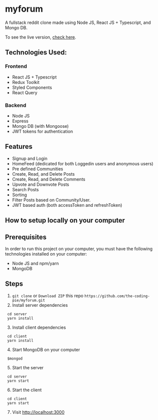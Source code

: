 # myforum

A fullstack reddit clone made using Node JS, React JS + Typescript, and Mongo DB.

To see the live version, [check here](https://615c46c72a06670008b86004--pedantic-boyd-c3250f.netlify.app/search/?q=s).

## Technologies Used:

 ### Frontend

  - React JS + Typescript
  - Redux Toolkit
  - Styled Components
  - React Query
  
### Backend
 
 - Node JS
 - Express
 - Mongo DB (with Mongoose)
 - JWT tokens for authentication
 
 ## Features
 
 - Signup and Login
 - HomeFeed (dedicated for both Loggedin users and anonymous users)
 - Pre defined Communities
 - Create, Read, and Delete Posts
 - Create, Read, and Delete Comments
 - Upvote and Downvote Posts
 - Search Posts
 - Sorting
 - Filter Posts based on Community/User.
 - JWT based auth (both accessToken and refreshToken)
 
 ## How to setup locally on your computer
 
 ## Prerequisites
 
 In order to run this project on your computer, you must have the following technologies installed on your computer:
 
  - Node JS and npm/yarn
  - MongoDB
  
## Steps

1. `git clone` or `Download ZIP` this repo `https://github.com/the-coding-pie/myforum.git`
2. Install server dependencies

```
 cd server
 yarn install
```

3. Install client dependencies

```
 cd client
 yarn install
```

4. Start MongoDB on your computer

```
 $mongod
```

5. Start the server

```
 cd server
 yarn start
```

6. Start the client

```
 cd client
 yarn start
```

7. Visit [http://localhost:3000](http://localhost:3000)

